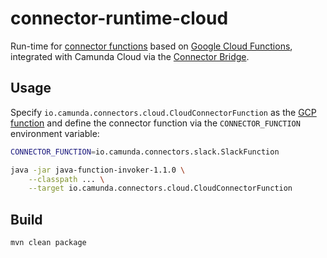 # connector-runtime-cloud

Run-time for [connector functions](../connector-sdk) based
on [Google Cloud Functions](https://github.com/GoogleCloudPlatform/functions-framework-java), integrated with Camunda
Cloud via the [Connector Bridge](https://github.com/camunda/cloud-connector-bridge).

## Usage

Specify `io.camunda.connectors.cloud.CloudConnectorFunction` as
the [GCP function](https://github.com/GoogleCloudPlatform/functions-framework-java) and define the connector function
via the `CONNECTOR_FUNCTION` environment variable:

```bash
CONNECTOR_FUNCTION=io.camunda.connectors.slack.SlackFunction

java -jar java-function-invoker-1.1.0 \
    --classpath ... \
    --target io.camunda.connectors.cloud.CloudConnectorFunction
```

## Build

```bash
mvn clean package
```

